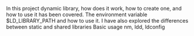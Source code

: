 In this project dynamic library, how does it work, how to create one, and how to use it has been covered. The environment variable $LD_LIBRARY_PATH and how to use it. I have also explored the differences between static and shared libraries
Basic usage nm, ldd, ldconfig 
